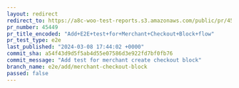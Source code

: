 ```yaml
---
layout: redirect
redirect_to: https://a8c-woo-test-reports.s3.amazonaws.com/public/pr/45449/e2e/index.html
pr_number: 45449
pr_title_encoded: "Add+E2E+test+for+Merchant+Checkout+Block+flow"
pr_test_type: e2e
last_published: "2024-03-08 17:44:02 +0000"
commit_sha: a54f43d9d5f5ab4d55e07586d3e922fd7bf0fb76
commit_message: "Add test for merchant create checkout block"
branch_name: e2e/add/merchant-checkout-block
passed: false
---
```

